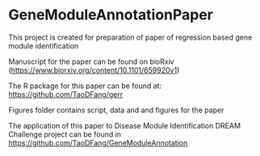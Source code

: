 # GeneModuleAnnotationPaper
This project is created for preparation of paper of regression based gene module identification

Manuscript for the paper can be found on bioRxiv (https://www.biorxiv.org/content/10.1101/659920v1)

The R package for this paper can be found at: https://github.com/TaoDFang/gerr

Figures folder contains script, data and and figures for the paper

The application of this paper to Disease Module Identification DREAM Challenge project can be found in https://github.com/TaoDFang/GeneModuleAnnotation



<!--
Google doc manuscript for the paper can be found here: https://docs.google.com/document/d/1hIi_es2aiKlrVyS4edSqtUPSYPOmVxej5_J-ZagQnDc/edit

-->

<!--
Raw method description can be found here: https://docs.google.com/document/d/1mRv23BqW8TKUemzuZl1pWainRVzglgXSIB1y6sPEJ98/edit
-->

<!--
code folder contains all the raw scripts

CreateBioconductorRPackage_Pipeline.md contains steps how I creat R package for github or bioconductor.

GeneModuleAnnotation.Rmd shows how I test the R package
-->
